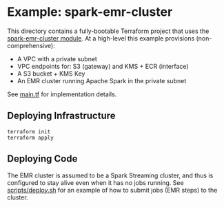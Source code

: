 # Example: spark-emr-cluster

This directory contains a fully-bootable Terraform project that uses the [spark-emr-cluster module](../../modules/spark-emr-cluster/). At a high-level this example provisions (non-comprehensive): 

- A VPC with a private subnet
- VPC endpoints for: S3 (gateway) and KMS + ECR (interface)
- A S3 bucket + KMS Key
- An EMR cluster running Apache Spark in the private subnet

See [main.tf](./main.tf) for implementation details.

## Deploying Infrastructure
```hcl
terraform init
terraform apply
```

## Deploying Code
The EMR cluster is assumed to be a Spark Streaming cluster, and thus is configured to stay alive even when it has no jobs running. See [scripts/deploy.sh](./scripts/deploy.sh) for an example of how to submit jobs (EMR steps) to the cluster.